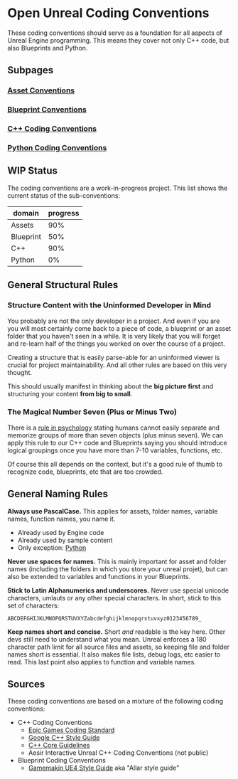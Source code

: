 # Open Unreal Coding Conventions

These coding conventions should serve as a foundation for all aspects of Unreal Engine programming. This means they cover not only C++ code, but also Blueprints and Python.

## Subpages
### [Asset Conventions](./UnrealAssets/README.md)
### [Blueprint Conventions](./Blueprint/README.md)
### [C++ Coding Conventions](./C++/README.md)
### [Python Coding Conventions](./Python/README.md)

## WIP Status

The coding conventions are a work-in-progress project. This list shows the current status of the sub-conventions:

| domain    | progress |
|-----------|----------|
| Assets    | 90%      |
| Blueprint | 50%      |
| C++       | 90%      |
| Python    | 0%       |

## General Structural Rules

### Structure Content with the Uninformed Developer in Mind

You probably are not the only developer in a project. And even if you are you will most certainly come back to a piece of code, a blueprint or an asset folder that you haven't seen in a while. It is very likely that you will forget and re-learn half of the things you worked on over the course of a project.

Creating a structure that is easily parse-able for an uninformed viewer is crucial for project maintainability. And all other rules are based on this very thought.

This should usually manifest in thinking about the **big picture first** and structuring your content **from big to small**.

### The Magical Number Seven (Plus or Minus Two)

There is a [rule in psychology](https://en.wikipedia.org/wiki/The_Magical_Number_Seven,_Plus_or_Minus_Two) stating humans cannot easily separate and memorize groups of more than seven objects (plus minus seven).
We can apply this rule to our C++ code and Blueprints saying you should introduce logical groupings once you have more than 7-10 variables, functions, etc.

Of course this all depends on the context, but it's a good rule of thumb to recognize code, blueprints, etc that are too crowded.

## General Naming Rules

**Always use PascalCase.** This applies for assets, folder names, variable names, function names, you name it.

- Already used by Engine code
- Already used by sample content
- Only exception: [Python](Python/Naming.md)

**Never use spaces for names.** This is mainly important for asset and folder names (including the folders in which you store your unreal projet), but can also be extended to variables and functions in your Blueprints.

**Stick to Latin Alphanumerics and underscores.** Never use special unicode characters, umlauts or any other special characters. In short, stick to this set of characters:

```
ABCDEFGHIJKLMNOPQRSTUVXYZabcdefghijklmnopqrstuvxyz0123456789_
```

**Keep names short and concise.** Short _and_ readable is the key here. Other devs still need to understand what you mean. Unreal enforces a 180 character path limit for all source files and assets, so keeping file and folder names short is essential. It also makes file lists, debug logs, etc easier to read. This last point also applies to function and variable names.

## Sources

These coding conventions are based on a mixture of the following coding conventions:
- C++ Coding Conventions
    - [Epic Games Coding Standard](https://docs.unrealengine.com/en-US/ProductionPipelines/DevelopmentSetup/CodingStandard/index.html)
    - [Google C++ Style Guide](https://google.github.io/styleguide/cppguide.html)
    - [C++ Core Guidelines](http://isocpp.github.io/CppCoreGuidelines/CppCoreGuidelines)
    - Aesir Interactive Unreal C++ Coding Conventions (not public)
- Blueprint Coding Conventions
    - [Gamemakin UE4 Style Guide](https://github.com/Allar/ue4-style-guide) aka "Allar style guide"
